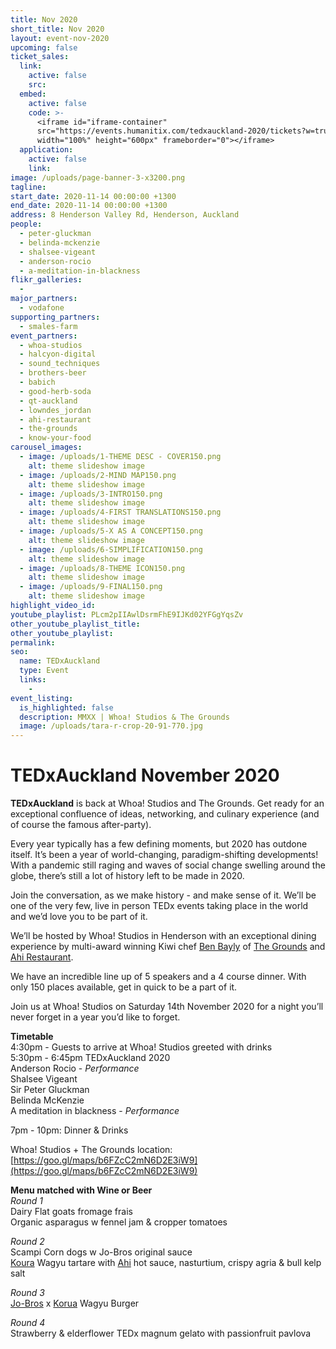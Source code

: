 ```yaml
---
title: Nov 2020
short_title: Nov 2020
layout: event-nov-2020
upcoming: false
ticket_sales:
  link:
    active: false
    src:
  embed:
    active: false
    code: >-
      <iframe id="iframe-container"
      src="https://events.humanitix.com/tedxauckland-2020/tickets?w=true&p=%23e62b1e"
      width="100%" height="600px" frameborder="0"></iframe>
  application:
    active: false
    link:
image: /uploads/page-banner-3-x3200.png
tagline:
start_date: 2020-11-14 00:00:00 +1300
end_date: 2020-11-14 00:00:00 +1300
address: 8 Henderson Valley Rd, Henderson, Auckland
people:
  - peter-gluckman
  - belinda-mckenzie
  - shalsee-vigeant
  - anderson-rocio
  - a-meditation-in-blackness
flikr_galleries:
  -
major_partners:
  - vodafone
supporting_partners:
  - smales-farm
event_partners:
  - whoa-studios
  - halcyon-digital
  - sound_techniques
  - brothers-beer
  - babich
  - good-herb-soda
  - qt-auckland
  - lowndes_jordan
  - ahi-restaurant
  - the-grounds
  - know-your-food
carousel_images:
  - image: /uploads/1-THEME DESC - COVER150.png
    alt: theme slideshow image
  - image: /uploads/2-MIND MAP150.png
    alt: theme slideshow image
  - image: /uploads/3-INTRO150.png
    alt: theme slideshow image
  - image: /uploads/4-FIRST TRANSLATIONS150.png
    alt: theme slideshow image
  - image: /uploads/5-X AS A CONCEPT150.png
    alt: theme slideshow image
  - image: /uploads/6-SIMPLIFICATION150.png
    alt: theme slideshow image
  - image: /uploads/8-THEME ICON150.png
    alt: theme slideshow image
  - image: /uploads/9-FINAL150.png
    alt: theme slideshow image
highlight_video_id:
youtube_playlist: PLcm2pIIAwlDsrmFhE9IJKd02YFGgYqsZv
other_youtube_playlist_title:
other_youtube_playlist:
permalink:
seo:
  name: TEDxAuckland
  type: Event
  links:
    -
event_listing:
  is_highlighted: false
  description: MMXX | Whoa! Studios & The Grounds
  image: /uploads/tara-r-crop-20-91-770.jpg
---
```

# TEDxAuckland November 2020

**TEDxAuckland** is back at Whoa\! Studios and The Grounds. Get ready for an exceptional confluence of ideas, networking, and culinary experience (and of course the famous after-party).

Every year typically has a few defining moments, but 2020 has outdone itself. It’s been a year of world-changing, paradigm-shifting developments\! With a pandemic still raging and waves of social change swelling around the globe, there’s still a lot of history left to be made in 2020.

Join the conversation, as we make history - and make sense of it. We’ll be one of the very few, live in person TEDx events taking place in the world and we’d love you to be part of it.

We’ll be hosted by Whoa\! Studios in Henderson with an exceptional dining experience by multi-award winning Kiwi chef [Ben Bayly](https://benbayly.co.nz) of [The Grounds](https://thegrounds.co.nz) and [Ahi Restaurant](https://www.ahirestaurant.co.nz).

We have an incredible line up of 5 speakers and a 4 course dinner. With only 150 places available, get in quick to be a part of it.

Join us at Whoa\! Studios on Saturday 14th November 2020 for a night you’ll never forget in a year you’d like to forget.

**Timetable**<br>4:30pm - Guests to arrive at Whoa\! Studios greeted with drinks<br>5:30pm - 6:45pm TEDxAuckland 2020<br>Anderson Rocio - *Performance*<br>Shalsee Vigeant<br>Sir Peter Gluckman<br>Belinda McKenzie<br>A meditation in blackness - *Performance*

7pm - 10pm: Dinner & Drinks

Whoa\! Studios + The Grounds location: [https://goo.gl/maps/b6FZcC2mN6D2E3iW9](https://goo.gl/maps/b6FZcC2mN6D2E3iW9)

**Menu matched with Wine or Beer**<br>*Round 1*<br>Dairy Flat goats fromage frais<br>Organic asparagus w fennel jam & cropper tomatoes

*Round 2*<br>Scampi Corn dogs w Jo-Bros original sauce<br>[Koura](https://www.koruafood.com) Wagyu tartare with [Ahi](https://www.ahirestaurant.co.nz) hot sauce, nasturtium, crispy agria & bull kelp salt

*Round 3*<br>[Jo-Bros](https://www.jobrosburgers.com) x [Korua](https://www.koruafood.com) Wagyu Burger

*Round 4*<br>Strawberry & elderflower TEDx magnum gelato with passionfruit pavlova